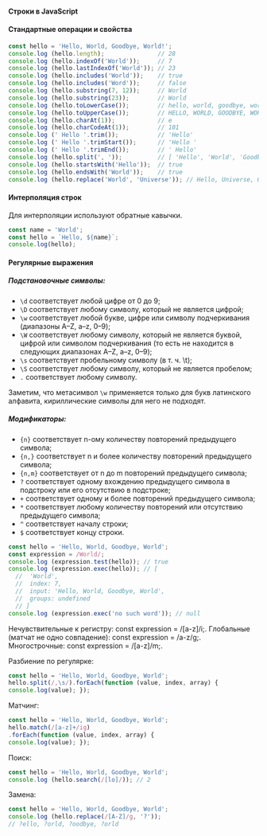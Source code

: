 #### Строки в JavaScript

#### Стандартные операции и свойства

```javascript
const hello = 'Hello, World, Goodbye, World!';
console.log (hello.length);               // 28
console.log (hello.indexOf('World'));     // 7
console.log (hello.lastIndexOf('World')); // 23
console.log (hello.includes('World'));    // true
console.log (hello.includes('Word'));     // false
console.log (hello.substring(7, 12));     // World
console.log (hello.substring(23));        // World
console.log (hello.toLowerCase());        // hello, world, goodbye, world
console.log (hello.toUpperCase());        // HELLO, WORLD, GOODBYE, WORLD
console.log (hello.charAt(1));            // e
console.log (hello.charCodeAt(1));        // 101
console.log (' Hello '.trim());           // 'Hello'
console.log (' Hello '.trimStart());      // 'Hello '
console.log (' Hello '.trimEnd());        // ' Hello'
console.log (hello.split(', '));          // [ 'Hello', 'World', 'Goodbye', 'World' ]
console.log (hello.startsWith('Hello'));  // true
console.log (hello.endsWith('World'));    // true
console.log (hello.replace('World', 'Universe')); // Hello, Universe, Goodbye, World
```

#### Интерполяция строк

Для интерполяции используют обратные кавычки.

```javascript
const name = 'World';
const hello = `Hello, ${name}`;
console.log(hello);
```

#### Регулярные выражения

##### Подстановочные символы:

* `\d` соответствует любой цифре от 0 до 9;
* `\D` соответствует любому символу, который не является цифрой;
* `\w` соответствует любой букве, цифре или символу подчеркивания (диапазоны A–Z, a–z, 0–9);
* `\W` соответствует любому символу, который не является буквой, цифрой или символом подчеркивания (то есть не находится в следующих диапазонах A–Z, a–z, 0–9);
* `\s` соответствует пробельному символу (в т. ч. \t);
* `\S` соответствует любому символу, который не является пробелом;
* `.` соответствует любому символу.

Заметим, что метасимвол `\w` применяется только для букв латинского алфавита, кириллические символы для него не подходят.

##### Модификаторы:

* `{n}` соответствует n-ому количеству повторений предыдущего символа;
* `{n,}` соответствует n и более количеству повторений предыдущего символа;
* `{n,m}` соответствует от n до m повторений предыдущего символа;
* `?` соответствует одному вхождению предыдущего символа в подстроку или его отсутствию в подстроке;
* `+` соответствует одному и более повторений предыдущего символа;
* `*` соответствует любому количеству повторений или отсутствию предыдущего символа; 
* `^` соответствует началу строки; 
* `$` соответствует концу строки.
  
```javascript
const hello = 'Hello, World, Goodbye, World';
const expression = /World/;
console.log (expression.test(hello)); // true
console.log (expression.exec(hello)); // [
  //  'World',
  //  index: 7,
  //  input: 'Hello, World, Goodbye, World',
  //  groups: undefined
  // ]
console.log (expression.exec('no such word')); // null
```
  
Нечувствительные к регистру: const expression = /[a-z]/i;. Глобальные (матчат не одно совпадение): const expression = /a-z/g;. Многострочные: const expression = /[a-z]/m;.

Разбиение по регулярке:

```javascript
const hello = 'Hello, World, Goodbye, World';
hello.split(/,\s/).forEach(function (value, index, array) {
console.log(value); });
```

Матчинг:

```javascript
const hello = 'Hello, World, Goodbye, World';
hello.match(/[a-z]+/ig)
.forEach(function (value, index, array) {
console.log(value); });
```

Поиск:

```javascript
const hello = 'Hello, World, Goodbye, World';
console.log (hello.search(/[lo]/)); // 2
```

Замена:

```javascript
const hello = 'Hello, World, Goodbye, World';
console.log (hello.replace(/[A-Z]/g, '?'));
// ?ello, ?orld, ?oodbye, ?orld
```
